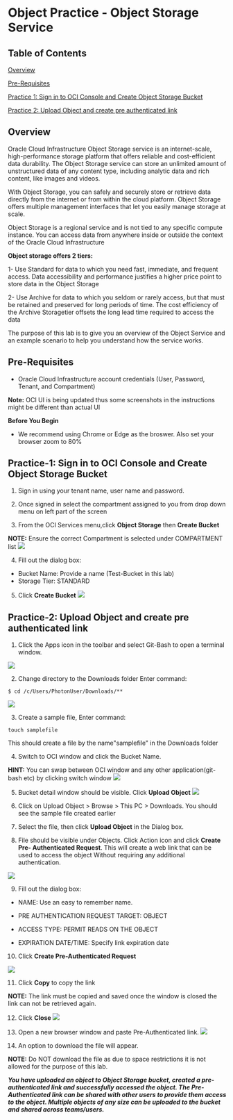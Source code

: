 # Object Practice - Object Storage Service
  
## Table of Contents

[Overview](#overview)

[Pre-Requisites](#pre-requisites)

[Practice 1: Sign in to OCI Console and Create Object Storage Bucket ](#practice-1-sign-in-to-oci-console-and-create-object-storage-bucket)

[Practice 2: Upload Object and create pre authenticated link](#practice-2-upload-object-and-create-pre-authenticated-link)


## Overview

Oracle Cloud Infrastructure Object Storage service is an internet-scale, high-performance storage platform that offers reliable and cost-efficient data durability. The Object Storage service can store an unlimited amount of unstructured data of any content type, including analytic data and rich content, like images and videos.

With Object Storage, you can safely and securely store or retrieve data directly from the internet or from within the cloud platform. Object Storage offers multiple management interfaces that let you easily manage storage at scale.

Object Storage is a regional service and is not tied to any specific compute instance. You can access data from anywhere inside or outside the context of the Oracle Cloud Infrastructure

**Object storage offers 2 tiers:**

1- Use Standard for data to which you need fast, immediate, and frequent access. Data accessibility and performance justifies a higher price point to store data in the Object Storage

2- Use Archive for data to which you seldom or rarely access, but that must be retained and preserved for long periods of time. The cost efficiency of the Archive Storagetier offsets the long lead time required to access the data

The purpose of this lab is to give you an overview of the Object Service and an example scenario to help you understand how the service works.

## Pre-Requisites

- Oracle Cloud Infrastructure account credentials (User, Password, Tenant, and Compartment)  

**Note:** OCI UI is being updated thus some screenshots in the instructions might be different than actual UI

**Before You Begin**

- We recommend using Chrome or Edge as the broswer. Also set your browser zoom to 80%

## Practice-1: Sign in to OCI Console and Create Object Storage Bucket

1. Sign in using your tenant name, user name and password.

2. Once signed in select the compartment assigned to you from drop down menu on left part of the screen

3. From the OCI Services menu,click **Object Storage** then **Create Bucket**

**NOTE:** Ensure the correct Compartment is selected under COMPARTMENT list
![]( img/OBJECT-STORAGE001.PNG)

4. Fill out the dialog box:

- Bucket Name: Provide a name (Test-Bucket in this lab)
- Storage Tier: STANDARD 

5.  Click **Create Bucket**
![]( img/OBJECT-STORAGE002.PNG)

## Practice-2: Upload Object and create pre authenticated link

1. Click the Apps icon in the toolbar and select  Git-Bash to open a terminal window.

![]( img/OBJECT-STORAGE004.PNG)

2. Change directory to the Downloads folder Enter command:
```
$ cd /c/Users/PhotonUser/Downloads/**
```
![]( img/OBJECT-STORAGE005.PNG)

3. Create a sample file, Enter command:
```
touch samplefile
```
This should create a file by the name"samplefile" in the Downloads folder

4. Switch to OCI window and click the Bucket Name.

**HINT:** You can swap between OCI window and any other application(git-bash etc) by clicking switch window
![]( img/OBJECT-STORAGE006.PNG)

5. Bucket detail window should be visible. Click **Upload Object**
![]( img/OBJECT-STORAGE007.PNG)

6. Click on Upload Object > Browse > This PC > Downloads. You should see the sample file created earlier

7. Select the file, then click **Upload Object** in the Dialog box.

8. File should be visible under Objects. Click 
Action icon and click **Create Pre-
Authenticated Request**. This will create a web
link that can be used to access the object 
Without requiring any additional authentication.

![]( img/OBJECT-STORAGE008.PNG)

9. Fill out the dialog box:

- NAME: Use an easy to remember name.

- PRE AUTHENTICATION REQUEST TARGET: OBJECT

- ACCESS TYPE: PERMIT READS ON THE OBJECT

- EXPIRATION DATE/TIME: Specify link expiration date

10. Click **Create Pre-Authenticated Request**

![]( img/OBJECT-STORAGE009.PNG)

11. Click **Copy** to copy the link

**NOTE:** The link must be copied and saved once the window is closed the link can not be retrieved again. 

12. Click **Close**
![]( img/OBJECT-STORAGE010.PNG)

13. Open a new browser window and paste Pre-Authenticated link. 
![]( img/OBJECT-STORAGE011.PNG)

14.  An option to download the file will appear.

**NOTE:** Do NOT download the file as due to space restrictions it is not allowed for the purpose of this lab.

***You have uploaded an object to Object Storage bucket, created a pre-authenticated link and successfully accessed the object. The Pre-Authenticated link can be shared with 
other users to provide them access to the object.
Multiple objects of any size can be uploaded to the bucket and shared across teams/users.***